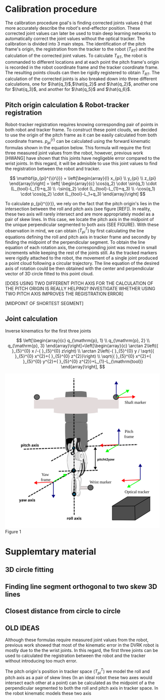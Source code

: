 
# Calibration procedure

The calibration procedure goal's is finding corrected joints values $\hat{q}$ that more accurately describe the robot's end-effector position. These corrected joint values can later be used to train deep learning networks to automatically correct the joint values without the optical tracker. The calibration is divided into 3 main steps. The identification of the pitch frame's origin, the registration from the tracker to the robot ($T_{RT}$) and the calculation of the corrected joint values. To calculate $T_{RT}$, the robot is commanded to different locations and at each point the pitch frame's origin is recorded in the robot coordinate frame and the tracker coordinate frame. The resulting points clouds can then be rigidly registered to obtain $T_{RT}$. The calculation of the corrected joints is also breaked down into three different calculations, one for $\hat{q_1}$,$\hat{q_2}$ and $\hat{q_2}$, another one for $\hat{q_3}$, and another for $\hat{q_5}$ and $\hat{q_6}$. 

## Pitch origin calculation & Robot-tracker registration 

Robot-tracker registration requires knowing corresponding pair of points in both robot and tracker frame. To construct these point clouds, we decided to use the origin of the pitch frame as it can be easily calculated from both coordinate frames. $p_{pi}^{\{r\}}$ can be calculated using the forward kinematic formulas shown in the equation below. This formula will require the first three measured joint values from the robot, however, previous work [HWANG] have shown that this joints have negligeble error compared to the wrist joints. In this regard, it will be admisible to use this joint values to find the registration between the robot and tracker.

$$
\mathbf{p_{pi}^{\{r\}}} = \left[\begin{array}{l}
x_{pi} \\
y_{pi} \\
z_{pi}
\end{array}\right] = \left[ \begin{array}{c}
\cos(q_2) \cdot \sin(q_1)  \cdot (L_{tool}-L_{1}+q_3) \\
-\sin(q_2) \cdot (L_{tool}-L_{1}+q_3) \\
-\cos(q_1) \cdot \cos(q_2) \cdot (L_{tool}-L_1+q_3)
\end{array}\right]
$$

To calculate p_{pi}^{\{r\}}, we rely on the fact that the pitch origin's lies in the intersection between the roll and pitch axis (see figure [REF]). In reality, these two axis will rarely intersect and are more appropriately model as a pair of skew lines. In this case, we locate the pitch axis in the midpoint of the unique perpendicular segmented to both axis (SEE FIGURE). With these observation in mind, we can obtain ($T_{pi}^{T}$) by first  calculating the line equations defining the roll and pitch axis in tracker frame and secondly by finding the midpoint of the perpendicular segment. To obtain the line equation of each rotation axis, the corresponding joint was moved in small increments while keeping the rest of the joints still. As the tracked markers were rigidly attached to the robot, the movement of a single joint produced a point cloud following a circular trajectory. The line equation of the desired axis of rotation could be then obtained with the center and perpendicular vector of 3D circle fitted to this point cloud. 



[DOES USING TWO DIFFERENT PITCH AXIS FOR THE CALCULATION OF THE PITCH ORIGIN IS REALLY HELPING? INVESTIGATE WHETHER USING TWO PITCH AXIS IMPROVES THE REGISTRATION ERROR]

[MIDPOINT OF SHORTEST SEGMENT]

## Joint calculation 

Inverse kinematics for the first three joints

$$
\left[\begin{array}{c}
q_{\mathrm{p}, 1} \\
q_{\mathrm{p}, 2} \\
q_{\mathrm{p}, 3}
\end{array}\right]=\left[\begin{array}{c}
\arctan 2\left({ }_{5}^{0} x /-{ }_{5}^{0} z\right) \\
\arctan 2\left(-{ }_{5}^{0} y / \sqrt{{ }_{5}^{0} x^{2}+{ }_{5}^{0} z^{2}}\right) \\
\sqrt{{ }_{5}^{0} x^{2}+{ }_{5}^{0} y^{2}+{ }_{5}^{0} z^{2}}+L_{1}-L_{\mathrm{tool}}
\end{array}\right],
$$

<!-- ![calibration diagram](../figures/PSM_kinematics_v3.svg | width=500) -->
<img src="../figures/PSM_kinematics_v3.svg" width="500">
Figure 1

# Supplemtary material 

## 3D circle fitting

## Finding line segment orthogonal to two skew 3D lines 

## Closest distance from circle to circle

## OLD IDEAS

Although these formulas require measured joint values from the robot, previous work  showed that most of the kinematic error in the DVRK robot is mostly due to the the wrist joints. In this regard, the first three joints can be used to calculated the registration between the robot and the tracker without introducing too much error. 

The pitch origin's position in tracker space ($T_{pi}^{T}$) we model the roll and pitch axis as a pair of skew lines (In an ideal robot these two axes would intersect each other at a point) can be calculated as the midpoint of a the perpendicular segmented to both the roll and pitch axis in tracker space. In the robot kinematic models these two axis  
